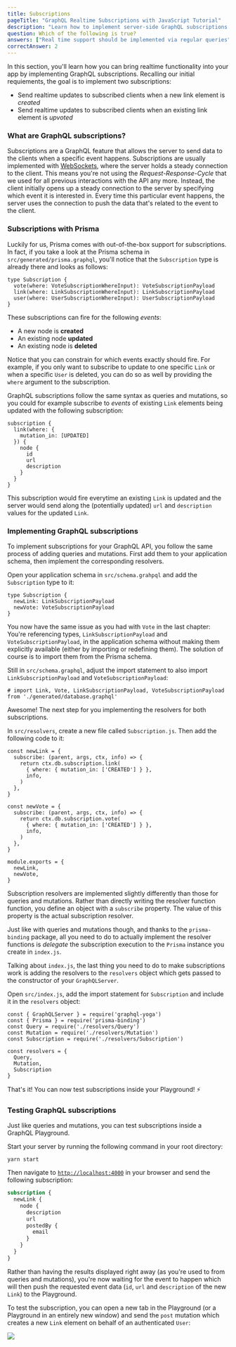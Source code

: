 ```yaml
---
title: Subscriptions
pageTitle: "GraphQL Realtime Subscriptions with JavaScript Tutorial"
description: "Learn how to implement server-side GraphQL subscriptions with grahpql-js, Node.js, Express & MongoDB to add realtime functionality to an app."
question: Which of the following is true?
answers: ["Real time support should be implemented via regular queries", "It's not currently possible to test subscriptions via GraphiQL", "Subscriptions can be implemented via web sockets", "The only way to implement subscriptions is by using the `subscriptions-transport-ws` package"]
correctAnswer: 2
---
```


In this section, you'll learn how you can bring realtime functionality into your app by implementing GraphQL subscriptions. Recalling our initial requiements, the goal is to implement two subscriptions:

- Send realtime updates to subscribed clients when a new link element is _created_
- Send realtime updates to subscribed clients when an existing link element is _upvoted_

### What are GraphQL subscriptions?

Subscriptions are a GraphQL feature that allows the server to send data to the clients when a specific event happens. Subscriptions are usually implemented with [WebSockets](https://en.wikipedia.org/wiki/WebSocket), where the server holds a steady connection to the client. This means you're not using the _Request-Response-Cycle_ that we used for all previous interactions with the API any more. Instead, the client initially opens up a steady connection to the server by specifying which event it is interested in. Every time this particular event happens, the server uses the connection to push the data that's related to the event to the client.

### Subscriptions with Prisma

Luckily for us, Prisma comes with out-of-the-box support for subscriptions. In fact, if you take a look at the Prisma schema in `src/generated/prisma.graphql`, you'll notice that the `Subscription` type is already there and looks as follows:

```graphql(path=".../hackernews-node/src/generated/prisma.graphql"&nocopy)
type Subscription {
  vote(where: VoteSubscriptionWhereInput): VoteSubscriptionPayload
  link(where: LinkSubscriptionWhereInput): LinkSubscriptionPayload
  user(where: UserSubscriptionWhereInput): UserSubscriptionPayload
}
```

These subscriptions can fire for the following _events_:

- A new node is **created**
- An existing node **updated**
- An existing node is **deleted**

Notice that you can constrain for which events exactly should fire. For example, if you only want to subscribe to update to one specific `Link` or when a specific `User` is deleted, you can do so as well by providing the `where` argument to the subscription.

GraphQL subscriptions follow the same syntax as queries and mutations, so you could for example subscribe to _events_ of existing `Link` elements being updated with the following subscription:

```graphql(nocopy)
subscription {
  link(where: {
    mutation_in: [UPDATED]
  }) {
    node {
      id
      url
      description
    }
  }
}
```

This subscription would fire everytime an existing `Link` is updated and the server would send along the (potentially updated) `url` and `description` values for the updated `Link`.

### Implementing GraphQL subscriptions

To implement subscriptions for your GraphQL API, you follow the same process of adding queries and mutations. First add them to your application schema, then implement the corresponding resolvers.

<Instruction>

Open your application schema in `src/schema.grahpql` and add the `Subscription` type to it:

```path=".../hackernews-node/src/schema.graphql"
type Subscription {
  newLink: LinkSubscriptionPayload
  newVote: VoteSubscriptionPayload
}
```

</Instruction>

You now have the same issue as you had with `Vote` in the last chapter: You're referencing types, `LinkSubscriptionPayload` and `VoteSubscriptionPayload`, in the application schema without making them explicitly available (either by importing or redefining them). The solution of course is to import them from the Prisma schema.

<Instruction>

Still in `src/schema.graphql`, adjust the import statement to also import `LinkSubscriptionPayload` and `VoteSubscriptionPayload`:

```graphql(path=".../hackernews-node/src/schema.graphql")
# import Link, Vote, LinkSubscriptionPayload, VoteSubscriptionPayload from './generated/database.graphql'
```

</Instruction>

Awesome! The next step for you implementing the resolvers for both subscriptions.

<Instruction>

In `src/resolvers`, create a new file called `Subscription.js`. Then add the following code to it:

```js(path=".../hackernews-node/src/resolvers/Subscription.js")
const newLink = {
  subscribe: (parent, args, ctx, info) => {
    return ctx.db.subscription.link(
      { where: { mutation_in: ['CREATED'] } },
      info,
    )
  },
}

const newVote = {
  subscribe: (parent, args, ctx, info) => {
    return ctx.db.subscription.vote(
      { where: { mutation_in: ['CREATED'] } },
      info,
    )
  },
}

module.exports = {
  newLink,
  newVote,
}
```

</Instruction>

Subscription resolvers are implemented slightly differently than those for queries and mutations. Rather than directly writing the resolver function function, you define an object with a `subscribe` property. The value of this property is the actual subscription resolver.

Just like with queries and mutations though, and thanks to the `prisma-binding` package, all you need to do to actually implement the resolver functions is _delegate_ the subscription execution to the `Prisma` instance you create in `index.js`.

Talking about `index.js`, the last thing you need to do to make subscriptions work is adding the resolvers to the `resolvers` object which gets passed to the constructor of your `GraphQLServer`.

<Instruction>

Open `src/index.js`, add the import statement for `Subscription` and include it in the `resolvers` object:

```js{5,10}(path=".../hackernews-node/src/index.js")
const { GraphQLServer } = require('graphql-yoga')
const { Prisma } = require('prisma-binding')
const Query = require('./resolvers/Query')
const Mutation = require('./resolvers/Mutation')
const Subscription = require('./resolvers/Subscription')

const resolvers = {
  Query,
  Mutation,
  Subscription
}
```

</Instruction>

That's it! You can now test subscriptions inside your Playground!️ ⚡️

### Testing GraphQL subscriptions

Just like queries and mutations, you can test subscriptions inside a GraphQL Playground.

<Instruction>

Start your server by running the following command in your root directory:

```bash(path=".../hackernews-node")
yarn start
```

</Instruction>

<Instruction>

Then navigate to [`http://localhost:4000`](http://localhost:4000) in your browser and send the following subscription:

```graphql
subscription {
  newLink {
    node {
      description
      url
      postedBy {
        email
      }
    }
  }
}
```

</Instruction>

Rather than having the results displayed right away (as you're used to from queries and mutations), you're now waiting for the event to happen which will then push the requested event data (`id`, `url` and `description` of the new `Link`) to the Playground.

To test the subscription, you can open a new tab in the Playground (or a Playground in an entirely new window) and send the `post` mutation which creates a new `Link` element on behalf of an authenticated `User`:

![](https://imgur.com/O5j9J8T.gif)

